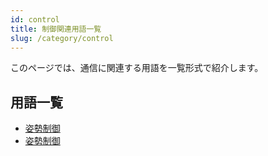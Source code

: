 ```yaml
---
id: control
title: 制御関連用語一覧
slug: /category/control
---
```


このページでは、通信に関連する用語を一覧形式で紹介します。

## 用語一覧

- [姿勢制御](/docs/control/technologyattitude-control)
- [姿勢制御](/docs/control/technology/rendezvous-docking)
